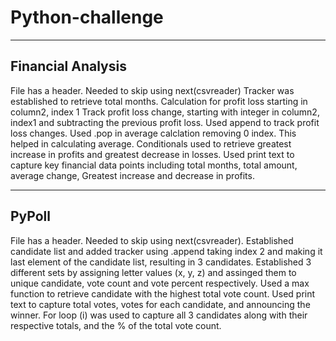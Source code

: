 # Python-challenge
-----------------------------------------------------
Financial Analysis
-----------------------------------------------------
File has a header. Needed to skip using next(csvreader)
Tracker was established to retrieve total months.
Calculation for profit loss starting in column2, index 1
Track profit loss change, starting with integer in column2, index1 and subtracting the previous profit loss. Used append to track profit loss changes. Used .pop in average calclation removing 0 index. This helped in calculating average. 
Conditionals used to retrieve greatest increase in profits and greatest decrease in losses.
Used print text to capture key financial data points including total months, total amount, average change, Greatest increase and decrease in profits. 

-----------------------------------------------------
PyPoll
-----------------------------------------------------
File has a header. Needed to skip using next(csvreader).
Established candidate list and added tracker using .append taking index 2 and making it last element of the candidate list, resulting in 3 candidates.
Established 3 different sets by assigning letter values (x, y, z) and assinged them to unique candidate, vote count and vote percent respectively.
Used a max function to retrieve candidate with the highest total vote count.
Used print text to capture total votes, votes for each candidate, and announcing the winner. For loop (i) was used to capture all 3 candidates along with their respective totals, and the % of the total vote count.